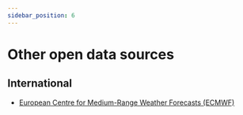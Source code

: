 ```yaml
---
sidebar_position: 6
---
```


# Other open data sources

## International

- [European Centre for Medium-Range Weather Forecasts (ECMWF)](https://www.ecmwf.int/en/forecasts/datasets/open-data) 

<!-- ## National -->
<!-- ## Regional -->
<!-- ## Local -->
